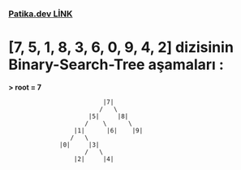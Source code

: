 ### [Patika.dev LİNK](https://app.patika.dev/gezgo)

# [7, 5, 1, 8, 3, 6, 0, 9, 4, 2] dizisinin Binary-Search-Tree aşamaları :

**> root = 7**

                              |7|
                             /   \
                          |5|     |8|
                         /    \      \
                      |1|      |6|    |9|
                     /   \
                  |0|     |3|
                         /   \
                      |2|     |4|

